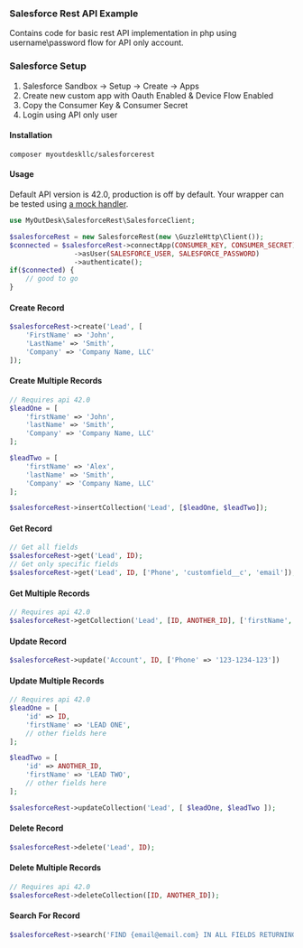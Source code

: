 ### Salesforce Rest API Example
Contains code for basic rest API implementation in php using username\password flow for API only account.

### Salesforce Setup
1. Salesforce Sandbox -> Setup -> Create -> Apps
2. Create new custom app with Oauth Enabled & Device Flow Enabled
3. Copy the Consumer Key & Consumer Secret
4. Login using API only user

#### Installation
```
composer myoutdeskllc/salesforcerest
```

#### Usage
Default API version is 42.0, production is off by default. Your wrapper can be tested using [a mock handler](http://docs.guzzlephp.org/en/stable/testing.html).

```php
use MyOutDesk\SalesforceRest\SalesforceClient;

$salesforceRest = new SalesforceRest(new \GuzzleHttp\Client());
$connected = $salesforceRest->connectApp(CONSUMER_KEY, CONSUMER_SECRET)
				->asUser(SALESFORCE_USER, SALESFORCE_PASSWORD)
				->authenticate();
if($connected) {
	// good to go
}
```

#### Create Record
```php
$salesforceRest->create('Lead', [
	'FirstName' => 'John',
	'LastName' => 'Smith',
	'Company' => 'Company Name, LLC'
]);
```

#### Create Multiple Records
```php
// Requires api 42.0
$leadOne = [
    'firstName' => 'John',
    'lastName' => 'Smith',
    'Company' => 'Company Name, LLC'
];

$leadTwo = [
    'firstName' => 'Alex',
    'lastName' => 'Smith',
    'Company' => 'Company Name, LLC'
];

$salesforceRest->insertCollection('Lead', [$leadOne, $leadTwo]);    
```

#### Get Record
```php
// Get all fields
$salesforceRest->get('Lead', ID);
// Get only specific fields
$salesforceRest->get('Lead', ID, ['Phone', 'customfield__c', 'email']);
```

#### Get Multiple Records
```php
// Requires api 42.0
$salesforceRest->getCollection('Lead', [ID, ANOTHER_ID], ['firstName', 'lastName']);
```

#### Update Record
```php
$salesforceRest->update('Account', ID, ['Phone' => '123-1234-123'])
```

#### Update Multiple Records
```php
// Requires api 42.0
$leadOne = [
    'id' => ID,
    'firstName' => 'LEAD ONE',
    // other fields here
];

$leadTwo = [
    'id' => ANOTHER_ID,
    'firstName' => 'LEAD TWO',
    // other fields here
];

$salesforceRest->updateCollection('Lead', [ $leadOne, $leadTwo ]);
```

#### Delete Record
```php
$salesforceRest->delete('Lead', ID);
```

#### Delete Multiple Records
```php
// Requires api 42.0
$salesforceRest->deleteCollection([ID, ANOTHER_ID]);
```

#### Search For Record
```php
$salesforceRest->search('FIND {email@email.com} IN ALL FIELDS RETURNING Lead(Id, Name, Email)');
```